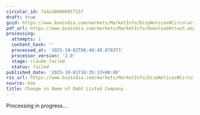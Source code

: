 ```yaml
---
circular_id: 7a4a1000088f715f
draft: true
guid: https://www.bseindia.com/markets/MarketInfo/DispNoticesNCirculars.aspx?Noticeid={DA5BCD5C-7D65-4EFE-9892-C38207B31AC8}&noticeno=20251001-81&dt=10/01/2025&icount=81&totcount=83&flag=0
pdf_url: https://www.bseindia.com/markets/MarketInfo/DownloadAttach.aspx?id=20251001-81&attachedId=1d48cbe7-bb17-47ca-9083-a5ed52af6306
processing:
  attempts: 1
  content_hash: ''
  processed_at: '2025-10-02T06:40:48.878373'
  processor_version: '2.0'
  stage: claude_failed
  status: failed
published_date: '2025-10-01T16:35:13+00:00'
rss_url: https://www.bseindia.com/markets/MarketInfo/DispNoticesNCirculars.aspx?Noticeid={DA5BCD5C-7D65-4EFE-9892-C38207B31AC8}&noticeno=20251001-81&dt=10/01/2025&icount=81&totcount=83&flag=0
source: bse
title: Change in Name of Debt Listed Company.
---
```


Processing in progress...